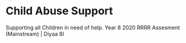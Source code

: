 # Child Abuse Support
 Supporting all Children in need of help. Year 8 2020 RRRR Assesment (Mainstream) | Diyaa 8I
